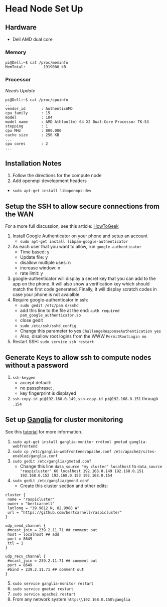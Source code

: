 # Head Node Set Up

## Hardware

- Dell AMD dual core

### Memory

```
pi@Dell:~$ cat /proc/meminfo
MemTotal:        1919088 kB
```

### Processor

*Needs Update*
```
pi@Dell:~$ cat /proc/cpuinfo
...
vendor_id       : AuthenticAMD
cpu family      : 15
model           : 104
model name      : AMD Athlon(tm) 64 X2 Dual-Core Processor TK-53
stepping        : 1
cpu MHz         : 800.000
cache size      : 256 KB
...
cpu cores       : 2
...
```

## Installation Notes

1. Follow the directions for the compute node
2. Add openmpi development headers
  - `sudo apt-get install libopenmpi-dev`
  
## Setup the SSH to allow secure connections from the WAN

For a more full discussion, see this article:  [HowToGeek](http://www.howtogeek.com/121650/how-to-secure-ssh-with-google-authenticators-two-factor-authentication/)

1. Install Google Authenticator on your phone and setup an account
    - `sudo apt-get install libpam-google-authenticator`
2. As each user that you want to allow, run `google-authenticator`
    - Time based: y
    - Update file: y
    - disallow multiple uses: n
    - increase window: n
    - rate limit: y
3. google-authenticator will display a secret key that you can add to the app on the phone.  It will also show a verification key which should match the first code generated.  Finally, it will display scratch codes in case your phone is not avaialble.
4. Require google-authenticator in ssh:
    - `sudo gedit /etc/pam.d/sshd`
    - add this line to the file at the end: `auth required pam_google_authenticator.so`
    - close gedit
    - `sudo /etc/ssh/sshd_config`
    - Change this parameter to yes `ChallengeResponseAuthentication yes`
    - Also, disallow root logins from the WWW `PermitRootLogin no`
5. Restart SSH: `sudo service ssh restart`

## Generate Keys to allow ssh to compute nodes without a password

1. `ssh-keygen`
    - accept default: <Enter>
    - no passphrase: <Enter>, <Enter again>
    - key fingerprint is displayed
2. `ssh-copy-id pi@192.168.0.149`, `ssh-copy-id pi@192.168.0.151` through `.154`

## Set up [Ganglia](https://sourceforge.net/projects/ganglia/) for cluster monitoring

See this [tutorial](https://www.digitalocean.com/community/tutorials/introduction-to-ganglia-on-ubuntu-14-04) for more information.

1. `sudo apt-get install ganglia-monitor rrdtool gmetad ganglia-webfrontend`
2. `sudo cp /etc/ganglia-webfrontend/apache.conf /etc/apache2/sites-enabled/ganglia.conf`
3. `sudo gedit /etc/ganglia/gmetad.conf`
    - Change this line `data_source "my cluster" localhost` to `data_source "raspicluster" 60 localhost 192.168.0.149 192.168.0.151 192.168.0.152 192.168.0.153 192.168.0.154`
4. `sudo gedit /etc/ganglia/gmond.conf`
    - Create this cluster section and other edits:

 ```
cluster {
  name = "raspicluster"
  owner = "bertcarnell"
  latlong = "39.9612 N, 82.9988 W"
  url = "https://github.com/bertcarnell/raspicluster"
}

udp_send_channel {
  #mcast_join = 239.2.11.71 ## comment out
  host = localhost ## add
  port = 8649
  ttl = 1
}

udp_recv_channel {
  #mcast_join = 239.2.11.71 ## comment out
  port = 8649
  #bind = 239.2.11.71 ## comment out
}
```

5. `sudo service ganglia-monitor restart`
6. `sudo service gmetad restart`
7. `sudo service apache2 restart`
8. From any network system `http:\\192.168.0.150\ganglia`


